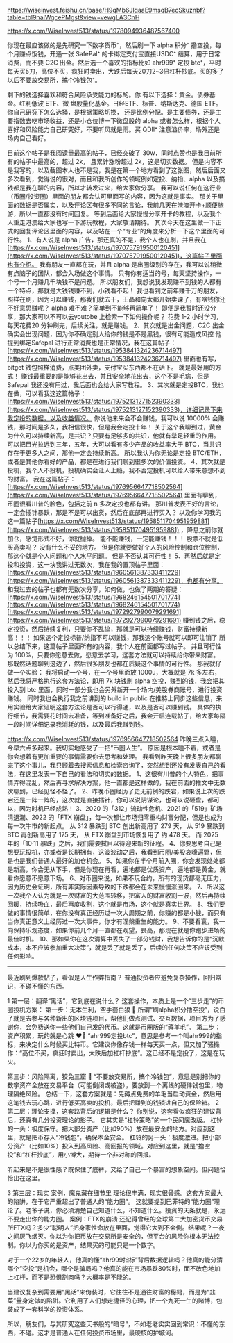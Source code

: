 https://wiseinvest.feishu.cn/base/H9qMb6JlqaaE9msqB7ecSkuznbf?table=tbl9haIWgcePMgst&view=vewgLA3CnH

https://x.com/WiseInvest513/status/1978094936487567400

你现在最应该做的是先研究一下数字货币⁺，然后刷一下 alpha 积分⁺ 撸空投，每个月赚点饭钱，开通一张 SafePal⁺ 的卡绑定支付宝直接USDC⁺ 结算，用于日常消费，而不要 C2C 出金。然后选一个喜欢的指标比如 ahr999⁺ 定投 btc⁺，平时每天买5刀，高位不买，疯狂时卖出，大跌后每天20刀2~3倍杠杆抄底。买的多了以后不要放交易所，搞个冷钱包⁺。

剩下的钱选择喜欢和符合风险承受能力的标的。你 有以下选择：黄金。债券基金。红利低波 ETF、微 盘股量化基金。日经ETF、标普、纳斯达克、德国 ETF。你自己研究下怎么选择，是根据策略切换， 还是比例分配。是主要债券，还是主要指数去吃市场收益，还是小仓位博一下微盘股的 alpha 或者怎么样，根据个人喜好和风险能力自己研究好，不要听风就是雨。买 QDII⁺ 注意溢价率，场外还是场内自己看好。

目前这个帖子是我阅读量最高的帖子，已经突破了 30w，同时点赞也是我目前所有的帖子中最高的，超过 2k， 且累计涨粉超过 2k，这是切实数据。 但是内容不是我写的，以及截图本人也不是我，我是在第一个地方看到了这张图，然后后面又多次看到，觉得说的很对，而且和我所创作的领域例如定投、纳指、alpha 以及搞钱都是我在聊的内容，所以才转发过来，给大家做分享。 我可以说任何在这行业（币圈/投资圈）里面的朋友都会认可里面写的内容，因为这就是事实。 那关于里面的数据是否属实，以及评论区有很多不同的言论，我前几天在港澳开卡+顺便旅游，所以一直都没有时间回复。 等到后面给大家慢慢分享开卡的教程，以及我个人重走港澳给大家也写一下游玩教程，大家敬请期待。 其次今天在这里做一下正式的回复评论区里面的内容，以及站在一个“专业”的角度来分析一下这个里面的可行性。 1、有人说是 alpha 广告，那还真的不是，我个人也在刷，并且我在[https://x.com/WiseInvest513/status/1970757919500120451](https://x.com/WiseInvest513/status/1970757919500120451)，这篇帖子里面也有介绍。 我有朋友一直都在玩，并且 alpha 是出圈级别的存在，我可以说稍微有点脑子的团队，都会入场做这个事情。 只有你有适当的号，每天坚持操作，一个号一个月赚几千块钱不是问题。 所以朋友们，我想说我发现赚不到钱的人都有一个特点，那就是大钱钱赚不到，小钱看不起！ 我也看到之前年赚千万的朋友，照样在刷，因为可以赚钱，那我们就去干，王晶和向太都开始卖课了，有啥钱你还不好意思赚呢？ alpha 难不难？简单到不能够再简单了！ 即便是我暂时还没分享，那大家可以不可以去youtobe 上检索一下如何操作呢？ 花费 1-2 小时学习，每天花费20 分钟刷完，后续关注，就是赚钱。 2、其次就是出金问题，C2C 出金确实会出现问题，因为你不确定别人给你的钱是不是黑钱，很有可能造成风控 他提到绑定Safepal 进行正常消费也是正常情况，我在这篇帖子：[https://x.com/WiseInvest513/status/1953841324236714497](https://x.com/WiseInvest513/status/1953841324236714497) 里面也有写，bitget 钱包照样消费，点美团外卖，支付宝买东西都不在话下。 就是最好用的方式！ 赚钱最重要的是能够花出去，并且安全地花出去，这个不是毛病，但是 Safepal 我还没有用过，我后面也会给大家写教程。 3、其次就是定投BTC，我也在做，可以看我这这篇帖子：[https://x.com/WiseInvest513/status/1975213127152390333](https://x.com/WiseInvest513/status/1975213127152390333)，详细记录下来我定投的数据，以及收益情况。 你说他未来会不会赚钱，我可以说 10000% 会赚钱，那时间是多久，我相信很快，但是我会定投十年！ 关于这个我聊到过，黄金为什么可以持续新高，是共识？只要有足够多的共识，他就有举足轻重的作用。 可以把目光拉远到三年，五年，大可以看有多少产品的收益率大于 BTC，当共识存在于更多人之间，那他一定会持续新高。 所以我认为你无论是定投 BTC/ETH，或者是其他你看好的产品，都是在进行我们聊到很多次的价值投资。 4、其次就是投机，我个人不投机，投机确实会让人上瘾，我不否定投机可以给人带来意想不到的财富。 我在这篇帖子：[https://x.com/WiseInvest513/status/1976956647718502564](https://x.com/WiseInvest513/status/1976956647718502564) 里面有聊到，币圈很看川普的脸色，包括之前 n 多次定投也都有讲。 那川普发表不好的言论，一定会插针暴跌，那是不是可以出货，然后在底部再进行买入？ 以及你学习我的这一篇帖子[https://x.com/WiseInvest513/status/1958511704951959881](https://x.com/WiseInvest513/status/1958511704951959881) ，降息之前你就加仓，感觉形式不好，你就抛掉。 能不能赚钱，一定能赚钱！！！ 股票不就是低买高卖吗？ 没有什么不妥的地方。 但是你就要做好个人的风险控制和仓位控制，那这个就是个人问题和个人水平问题。 但是不否认其可行性！ 5、再然后就是定投和投资，这一块我讲过无数次，我在我的置顶帖子里面：[https://x.com/WiseInvest513/status/1960561387333411229](https://x.com/WiseInvest513/status/1960561387333411229)，也都有分享。 和我过去的帖子也都有无数次分享，如何做，也做了两期的答疑： [https://x.com/WiseInvest513/status/1968246154501701774](https://x.com/WiseInvest513/status/1968246154501701774) [https://x.com/WiseInvest513/status/1972927990079291691](https://x.com/WiseInvest513/status/1972927990079291691) 赚到钱之后，稳定投资，然后持续复利，只要你不乱搞，那就是可以持续赚钱，财富持续新高！！！ 如果这个定投标普/纳指不可以赚钱，那我这个账号就可以即可注销了 所以总结下来，这篇帖子里面所有的内容，我个人在前面都写过帖子。 并且可行性为 100%，只要你愿意去做，愿意去学习，这套方法就可以持续给你带来财富。 那既然话题聊到这边了，然后很多朋友也都在质疑这个事情的可行性。 那我就仔做一个实验： 我将启动一个号，在一个号里面放 1000u，大概就是 7k 多左右，然后我将严格执行这套方法论，即用 7k 块钱刷 alpha 空投，赚到的钱，我会把其投入到 btc 里面，同时一部分我也会另外新开一个场内/美股券商账号，进行投资赚钱。 同时我也会执行我之前讲到的 build in public 在推特上同步这些信息，来用实验给大家证明这套方法论是否可以行得通，以及是否可以赚到钱。 具体的执行细节，我需要花时间去准备，等到准备好之后，我会开启连载帖子，给大家每隔一段时间详细记录我消耗的钱，以及最后我赚到钱。

https://x.com/WiseInvest513/status/1976956647718502564
昨晚三点入睡，今早六点多起来。我切实地感受了一把“币圈人生”。 原因是根本睡不着，或者是你会想着有更加重要的事情需要你去思考和处理。 我看到昨天晚上很多朋友都聊完了这个事儿，我只顾着去搜索信息和检索咨询了，突然想到还没有发表自己的看法，在这里发表一下自己的看法和切实的数据。 1、这很有川普的个人特色，把事情弄得混乱，然后再寻求解决方案，他一直都是这样做的，我在前面的推文中无数次聊到，已经见怪不怪了。 2、昨晚币圈经历了史无前例的跌宕，如果说上次的跌宕还是一阵一阵的，这次就是直接插针，你可以说阴谋论，也可以说砸盘，都可以，因为时机已经成熟！ 3、2020 的「312」流动性危机、2021 的「519」矿场清退潮、2022 的「FTX 崩盘」，每一次都让市场归零重构财富分配，但是也成为每一次牛市的新起点。 从 312 暴跌到 BTC 创出新高用了 279 天， 从 519 暴跌到 BTC 再创新高用了 175 天， 从 FTX 崩盘到市场恢复用了 约 478 天。 而 2025 年的「10·11 暴跌」之后，我们需要拭目以待迎来新的征程。 4、你要思考自己是想要玩投机，亦或者是长期拥有，这波波动之后，我看到币圈/美股哀嚎遍野，但是也是我们普通人最好的加仓机会。 5、如果你在半个月前入圈，你会发现处处都是新高，你会无从下手，但是你现在再看，遍地都是优质资产，遍地都是黄金，就看你愿意不愿意下场。 6、对币圈来说，如果不玩合约，所有的现货都毫无压力，因为历史会证明，所有非实际因素导致的下跌都会在未来慢慢涨回来。 7、所以这一次我个人认为就是一次财富的大范围转移，把富人的财富收割一波，然后再持续回暖，持续吸血，最后再度收割，这个就是市场，这个就是真实世界。 8、我们要做的事情很简单，在你没有真正经历过一次大周期之前，你赚的都是小钱，而只有当你真正意义上经历过一次大事件，你才有涅槃重生的能力。 9、不要看衰，我一向保持乐观态度，如果你前几个月一直都在观望，畏高，那现在就是你跑步进场的最佳时机。 10、那如果你在这次清算中丢失了一部分钱财，我想告诉你的是“沉默成本，本不应该参加重大决策”，就是丢了就是丢了，后续的任何决策不应该受到任何影响。

----------------

最近刷到爆款帖子，看似是人生作弊指南？
普通投资者应避免复杂操作，回归常识，不碰不懂的东西。

1 第一层：翻译“黑话”，它到底在说什么？
这套操作，本质上是一个“三步走”的币圈投机方案：
第一步：无本生利，空手套白狼 🐺
所谓“刷alpha积分撸空投”，说白了就是去参与各种新出的区块链项目，帮他们做点测试、交互数据，项目方为了感谢你，会免费送你一些他们自己发的代币。这就是币圈版的“薅羊毛”。
第二步：资产积累，玩的就是心跳 ❤️‍🔥
“ahr999定投btc”，意思是参考一个叫ahr999的指标，来决定什么时候买比特币。它建议你像存钱一样每天买一点，但又加了骚操作：“高位不买，疯狂时卖出，大跌后加杠杆抄底”。这已经不是定投了，这是在玩火。

第三步：风险隔离，狡兔三窟 🐇
“不要放交易所，搞个冷钱包”，意思是别把你的数字资产全放在交易平台（可能倒闭或被盗），要放到一个离线的硬件钱包里，物理隔绝风险。
总结一下，这套方案就是：先薅点免费的羊毛当启动资金，然后用这笔钱去玩心跳，进行低买高卖的投机，最后把赚到的钱锁进自己的保险箱。
2 第二层：理论支撑，这套路背后的逻辑是什么？
你别说，这套看似疯狂的建议背后，还真有几分投资理论的影子。
它其实是“杠铃策略”的一个民间魔改版。
杠铃的一头：极度保守。把大部分资产（比如90%）放在最安全的地方。对应到这里，就是把币存入“冷钱包”，确保本金安全。
杠铃的另一头：极度激进。把小部分资产（比如10%）投入到高风险、高回报的领域。对应到这里，就是“撸空投”和“杠杆抄底”，用小博大，期待一个非对称的回报。

听起来是不是很性感？既保住了底裤，又给了自己一个暴富的想象空间。但问题恰恰出在这里。

3 第三层：现实
案例，魔鬼藏在细节里
理论很丰满，现实很骨感。这套方案最大的陷阱，在于它严重超出了普通人的“能力圈”。
这就要提到巴菲特的“能力圈”理论了。老爷子说，你必须清楚自己知道什么，不知道什么。投资的天条就是，永远不要走出你的能力圈。
案例：FTX的崩溃
还记得曾经的全球第二大加密货币交易所FTX吗？多少“聪明人”把身家性命放在里面，觉得它大到不会倒。结果呢？一夜之间灰飞烟灭。你以为你把币放在交易所是安全的，但平台的风险你根本无法控制。你以为你买的是资产，结果买的可能只是一个数字。

对于一个22岁的年轻人，他真的懂“ahr999指标”背后数据逻辑吗？他真的能分清哪个“空投”是机会，哪个是骗局吗？他真的能在市场暴跌80%时，面不改色地加上杠杆，而不是恐惧割肉吗？大概率是不能的。

当建议复杂到需要用“黑话”来伪装时，它往往不是通往财富的秘籍，而是为“韭菜”量身定做的陷阱。它利用了人们想走捷径的心理，把一个九死一生的赌博，包装成了一套科学的投资体系。

所以，朋友们，与其研究这些天书般的“暗号”，不如老老实实回到常识：不懂的东西，不碰。这才是普通人在任何投资市场里，最硬核的护城河。

